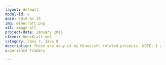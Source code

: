 ```yaml
---
layout: default
modal-id: 6
date: 2016-01-18
img: minecraft.png
alt: image-alt
project-date: January 2016
client: OmniKraft.net
category: Java 7, Java 8
description: These are many of my Minecraft related projects. NOTE: I am not affiliated with Mojong AB.
Experience Traders

---
```




